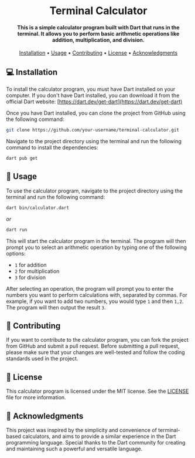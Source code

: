 <h1 align="center">
  Terminal Calculator
  <br>
</h1>

<h4 align="center">This is a simple calculator program built with Dart that runs in the terminal. It allows you to perform basic arithmetic operations like addition, multiplication, and division.</h4>

<p align="center">
  <a href="#-installation">Installation</a> •
  <a href="#-usage">Usage</a> •
  <a href="#-contributing">Contributing</a> •
  <a href="#-license">License</a> •
  <a href="#-acknowledgments">Acknowledgments</a>
</p>

## 💻 Installation

To install the calculator program, you must have Dart installed on your computer. If you don't have Dart installed, you can download it from the official Dart website: [https://dart.dev/get-dart](https://dart.dev/get-dart)

Once you have Dart installed, you can clone the project from GitHub using the following command:

```bash
git clone https://github.com/your-username/terminal-calculator.git
```

Navigate to the project directory using the terminal and run the following command to install the dependencies:

```bash
dart pub get
```

## 🚀 Usage

To use the calculator program, navigate to the project directory using the terminal and run the following command:

```bash
dart bin/calculator.dart
``` 
_or_
```bash
dart run
```
This will start the calculator program in the terminal. The program will then prompt you to select an arithmetic operation by typing one of the following options:

-   `1` for addition
-   `2` for multiplication
-   `3` for division

After selecting an operation, the program will prompt you to enter the numbers you want to perform calculations with, separated by commas. For example, if you want to add two numbers, you would type `1` and then `1,2`. The program will then output the result `3`.

## 🤝 Contributing

If you want to contribute to the calculator program, you can fork the project from GitHub and submit a pull request. Before submitting a pull request, please make sure that your changes are well-tested and follow the coding standards used in the project.

## 📄 License

This calculator program is licensed under the MIT license. See the [LICENSE](https://github.com/andreaaazo/terminal-calculator/blob/main/LICENSE.txt) file for more information.

## 🙏 Acknowledgments

This project was inspired by the simplicity and convenience of terminal-based calculators, and aims to provide a similar experience in the Dart programming language. Special thanks to the Dart community for creating and maintaining such a powerful and versatile language.
